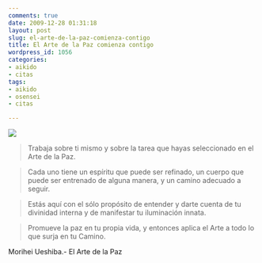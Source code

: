 ```yaml
---
comments: true
date: 2009-12-28 01:31:18
layout: post
slug: el-arte-de-la-paz-comienza-contigo
title: El Arte de la Paz comienza contigo
wordpress_id: 1056
categories:
- aikido
- citas
tags:
- aikido
- osensei
- citas

---
```


![](http://dl.dropbox.com/u/2747437/img/artepaz2.jpg)

>Trabaja sobre ti mismo y sobre la tarea que hayas seleccionado en el Arte de la Paz.

>Cada uno tiene un espíritu que puede ser refinado, un cuerpo que puede ser entrenado de alguna manera, y un camino adecuado a seguir.

>Estás aquí con el sólo propósito de entender y darte cuenta de tu divinidad interna y de manifestar tu iluminación innata.

>Promueve la paz en tu propia vida, y entonces  aplica el Arte a todo lo que surja en tu Camino.

Morihei Ueshiba.- El Arte de la Paz
